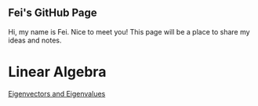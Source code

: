 ## Fei's GitHub Page

Hi, my name is Fei. Nice to meet you!
This page will be a place to share my ideas and notes.

# Linear Algebra
[Eigenvectors and Eigenvalues](https://www.3blue1brown.com/lessons/eigenvalues)
